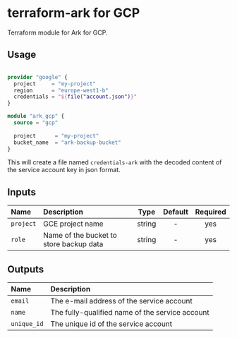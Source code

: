 # terraform-ark for GCP

Terraform module for Ark for GCP.

## Usage

```terraform

provider "google" {
  project     = "my-project"
  region      = "europe-west1-b"
  credentials = "${file("account.json")}"
}

module "ark_gcp" {
  source = "gcp"
  
  project      = "my-project"
  bucket_name  = "ark-backup-bucket"
}
```

This will create a file named `credentials-ark` with the decoded content of the service account key in json format.

## Inputs

| Name           | Description                                              |  Type  | Default | Required |
|:---------------|:---------------------------------------------------------|:------:|:-------:|:--------:|
| `project`      | GCE project name                                         | string |    -    |   yes    |
| `role`         | Name of the bucket to store backup data                  | string |    -    |   yes    |

## Outputs

| Name              | Description                                      |
|:------------------|:-------------------------------------------------|
| `email`           | The e-mail address of the service account        |
| `name`            | The fully-qualified name of the service account  |
| `unique_id`       | The unique id of the service account             |
